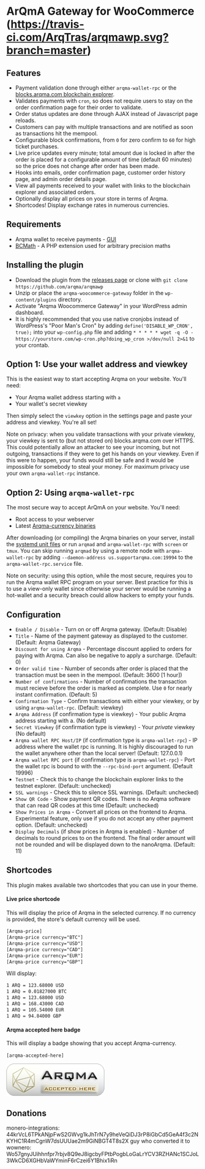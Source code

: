 # ArQmA Gateway for WooCommerce (https://travis-ci.com/ArqTras/arqmawp.svg?branch=master)

## Features

* Payment validation done through either `arqma-wallet-rpc` or the [blocks.arqma.com blockchain explorer](https://blocks.arqma.com/).
* Validates payments with `cron`, so does not require users to stay on the order confirmation page for their order to validate.
* Order status updates are done through AJAX instead of Javascript page reloads.
* Customers can pay with multiple transactions and are notified as soon as transactions hit the mempool.
* Configurable block confirmations, from `0` for zero confirm to `60` for high ticket purchases.
* Live price updates every minute; total amount due is locked in after the order is placed for a configurable amount of time (default 60 minutes) so the price does not change after order has been made.
* Hooks into emails, order confirmation page, customer order history page, and admin order details page.
* View all payments received to your wallet with links to the blockchain explorer and associated orders.
* Optionally display all prices on your store in terms of Arqma.
* Shortcodes! Display exchange rates in numerous currencies.

## Requirements

* Arqma wallet to receive payments - [GUI](https://github.com/arqma/arqma/releases)
* [BCMath](http://php.net/manual/en/book.bc.php) - A PHP extension used for arbitrary precision maths

## Installing the plugin

* Download the plugin from the [releases page](https://github.com/arqma/arqmawp) or clone with `git clone https://github.com/arqma/arqmawp`
* Unzip or place the `arqma-woocommerce-gateway` folder in the `wp-content/plugins` directory.
* Activate "Arqma Woocommerce Gateway" in your WordPress admin dashboard.
* It is highly recommended that you use native cronjobs instead of WordPress's "Poor Man's Cron" by adding `define('DISABLE_WP_CRON', true);` into your `wp-config.php` file and adding `* * * * * wget -q -O - https://yourstore.com/wp-cron.php?doing_wp_cron >/dev/null 2>&1` to your crontab.

## Option 1: Use your wallet address and viewkey

This is the easiest way to start accepting Arqma on your website. You'll need:

* Your Arqma wallet address starting with `a`
* Your wallet's secret viewkey

Then simply select the `viewkey` option in the settings page and paste your address and viewkey. You're all set!

Note on privacy: when you validate transactions with your private viewkey, your viewkey is sent to (but not stored on) blocks.arqma.com over HTTPS. This could potentially allow an attacker to see your incoming, but not outgoing, transactions if they were to get his hands on your viewkey. Even if this were to happen, your funds would still be safe and it would be impossible for somebody to steal your money. For maximum privacy use your own `arqma-wallet-rpc` instance.

## Option 2: Using `arqma-wallet-rpc`

The most secure way to accept ArQmA on your website. You'll need:

* Root access to your webserver
* Latest [Arqma-currency binaries](https://github.com/arqma/arqma/releases)

After downloading (or compiling) the Arqma binaries on your server, install the [systemd unit files](https://github.com/monero-integrations/monerowp/tree/master/assets/systemd-unit-files) or run `arqmad` and `arqma-wallet-rpc` with `screen` or `tmux`. You can skip running `arqmad` by using a remote node with `arqma-wallet-rpc` by adding `--daemon-address us.supportarqma.com:19994` to the `arqma-wallet-rpc.service` file.

Note on security: using this option, while the most secure, requires you to run the Arqma wallet RPC program on your server. Best practice for this is to use a view-only wallet since otherwise your server would be running a hot-wallet and a security breach could allow hackers to empty your funds.

## Configuration

* `Enable / Disable` - Turn on or off Arqma gateway. (Default: Disable)
* `Title` - Name of the payment gateway as displayed to the customer. (Default: Arqma Gateway)
* `Discount for using Arqma` - Percentage discount applied to orders for paying with Arqma. Can also be negative to apply a surcharge. (Default: 0)
* `Order valid time` - Number of seconds after order is placed that the transaction must be seen in the mempool. (Default: 3600 [1 hour])
* `Number of confirmations` - Number of confirmations the transaction must recieve before the order is marked as complete. Use `0` for nearly instant confirmation. (Default: 5)
* `Confirmation Type` - Confirm transactions with either your viewkey, or by using `arqma-wallet-rpc`. (Default: viewkey)
* `Arqma Address` (if confirmation type is viewkey) - Your public Arqma address starting with a. (No default)
* `Secret Viewkey` (if confirmation type is viewkey) - Your *private* viewkey (No default)
* `Arqma wallet RPC Host/IP` (if confirmation type is `arqma-wallet-rpc`) - IP address where the wallet rpc is running. It is highly discouraged to run the wallet anywhere other than the local server! (Default: 127.0.0.1)
* `Arqma wallet RPC port` (if confirmation type is `arqma-wallet-rpc`) - Port the wallet rpc is bound to with the `--rpc-bind-port` argument. (Default 19996)
* `Testnet` - Check this to change the blockchain explorer links to the testnet explorer. (Default: unchecked)
* `SSL warnings` - Check this to silence SSL warnings. (Default: unchecked)
* `Show QR Code` - Show payment QR codes. There is no Arqma software that can read QR codes at this time (Default: unchecked)
* `Show Prices in Arqma` - Convert all prices on the frontend to Arqma. Experimental feature, only use if you do not accept any other payment option. (Default: unchecked)
* `Display Decimals` (if show prices in Arqma is enabled) - Number of decimals to round prices to on the frontend. The final order amount will not be rounded and will be displayed down to the nanoArqma. (Default: 11)

## Shortcodes

This plugin makes available two shortcodes that you can use in your theme.

#### Live price shortcode

This will display the price of Arqma in the selected currency. If no currency is provided, the store's default currency will be used.

```
[Arqma-price]
[Arqma-price currency="BTC"]
[Arqma-price currency="USD"]
[Arqma-price currency="CAD"]
[Arqma-price currency="EUR"]
[Arqma-price currency="GBP"]
```
Will display:
```
1 ARQ = 123.68000 USD
1 ARQ = 0.01827000 BTC
1 ARQ = 123.68000 USD
1 ARQ = 168.43000 CAD
1 ARQ = 105.54000 EUR
1 ARQ = 94.84000 GBP
```


#### Arqma accepted here badge

This will display a badge showing that you accept Arqma-currency.

`[arqma-accepted-here]`

![Arqma Accepted Here](/assets/images/arqma-accepted-here.png?raw=true "Arqma Accepted Here")

## Donations

monero-integrations: 44krVcL6TPkANjpFwS2GWvg1kJhTrN7y9heVeQiDJ3rP8iGbCd5GeA4f3c2NKYHC1R4mCgnW7dsUUUae2m9GiNBGT4T8s2X
guy who converted it to wownero: Wo57gnyJUihhnfpr7rbjv8Q9eJ8igcbyFPtbPogbLoGaLrYCV3RZHANc1SCJoL3WkCD6XGHbVaWYminF6rCzei6Y1Bhix1iRn
